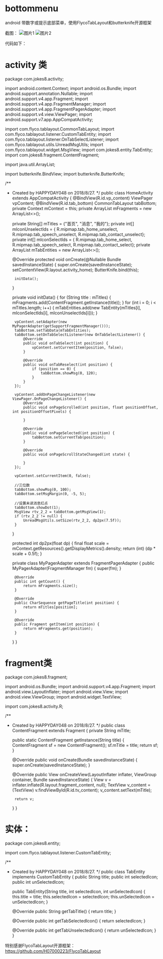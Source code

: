 # bottommenu
android 带数字或提示底部菜单，使用FlycoTabLayout和butterknife开源框架

截图：
![图片1](https://github.com/HAPPYDAY048/androidBottomMenu/blob/master/%E5%BE%AE%E4%BF%A1%E5%9B%BE%E7%89%87_20180828170252.png)
![图片2](https://github.com/HAPPYDAY048/androidBottomMenu/blob/master/%E5%BE%AE%E4%BF%A1%E5%9B%BE%E7%89%87_20180828170252.png)

代码如下：
# activity 类

package com.jokes8.activity;

import android.content.Context;
import android.os.Bundle;
import android.support.annotation.Nullable;
import android.support.v4.app.Fragment;
import android.support.v4.app.FragmentManager;
import android.support.v4.app.FragmentPagerAdapter;
import android.support.v4.view.ViewPager;
import android.support.v7.app.AppCompatActivity;

import com.flyco.tablayout.CommonTabLayout;
import com.flyco.tablayout.listener.CustomTabEntity;
import com.flyco.tablayout.listener.OnTabSelectListener;
import com.flyco.tablayout.utils.UnreadMsgUtils;
import com.flyco.tablayout.widget.MsgView;
import com.jokes8.entity.TabEntity;
import com.jokes8.fragment.ContentFragment;

import java.util.ArrayList;

import butterknife.BindView;
import butterknife.ButterKnife;

/**
 * Created by HAPPYDAY048 on 2018/8/27.
 */
public class HomeActivity extends AppCompatActivity {
    @BindView(R.id.vp_content)
    ViewPager vpContent;
    @BindView(R.id.tab_bottom)
    CommonTabLayout tabBottom;
    private Context mContext = this;
    private ArrayList<Fragment> mFragments = new ArrayList<>();

    private String[] mTitles = {"首页", "消息", "我的"};
    private int[] mIconUnselectIds = {
            R.mipmap.tab_home_unselect, R.mipmap.tab_speech_unselect,
            R.mipmap.tab_contact_unselect};
    private int[] mIconSelectIds = {
            R.mipmap.tab_home_select, R.mipmap.tab_speech_select,
            R.mipmap.tab_contact_select};
    private ArrayList<CustomTabEntity> mTabEntities = new ArrayList<>();


    @Override
    protected void onCreate(@Nullable Bundle savedInstanceState) {
        super.onCreate(savedInstanceState);
        setContentView(R.layout.activity_home);
        ButterKnife.bind(this);

        initData();
    }

    private void initData() {
        for (String title : mTitles) {
            mFragments.add(ContentFragment.getInstance(title));
        }
        for (int i = 0; i < mTitles.length; i++) {
            mTabEntities.add(new TabEntity(mTitles[i], mIconSelectIds[i], mIconUnselectIds[i]));
        }

        vpContent.setAdapter(new MyPagerAdapter(getSupportFragmentManager()));
        tabBottom.setTabData(mTabEntities);
        tabBottom.setOnTabSelectListener(new OnTabSelectListener() {
            @Override
            public void onTabSelect(int position) {
                vpContent.setCurrentItem(position, false);
            }

            @Override
            public void onTabReselect(int position) {
                if (position == 0) {
                    tabBottom.showMsg(0, 120);
                }
            }
        });

        vpContent.addOnPageChangeListener(new ViewPager.OnPageChangeListener() {
            @Override
            public void onPageScrolled(int position, float positionOffset, int positionOffsetPixels) {

            }

            @Override
            public void onPageSelected(int position) {
                tabBottom.setCurrentTab(position);
            }

            @Override
            public void onPageScrollStateChanged(int state) {

            }
        });

        vpContent.setCurrentItem(0, false);

        //三位数
        tabBottom.showMsg(0, 100);
        tabBottom.setMsgMargin(0, -5, 5);

        //设置未读消息红点
        tabBottom.showDot(1);
        MsgView rtv_2_2 = tabBottom.getMsgView(1);
        if (rtv_2_2 != null) {
            UnreadMsgUtils.setSize(rtv_2_2, dp2px(7.5f));
        }
    }


    protected int dp2px(float dp) {
        final float scale = mContext.getResources().getDisplayMetrics().density;
        return (int) (dp * scale + 0.5f);
    }

    private class MyPagerAdapter extends FragmentPagerAdapter {
        public MyPagerAdapter(FragmentManager fm) {
            super(fm);
        }

        @Override
        public int getCount() {
            return mFragments.size();
        }

        @Override
        public CharSequence getPageTitle(int position) {
            return mTitles[position];
        }

        @Override
        public Fragment getItem(int position) {
            return mFragments.get(position);
        }
    }
}

# fragment类
package com.jokes8.fragment;

import android.os.Bundle;
import android.support.v4.app.Fragment;
import android.view.LayoutInflater;
import android.view.View;
import android.view.ViewGroup;
import android.widget.TextView;

import com.jokes8.activity.R;


/**
 * Created by HAPPYDAY048 on 2018/8/27.
 */
public class ContentFragment extends Fragment {
    private String mTitle;

    public static ContentFragment getInstance(String title) {
        ContentFragment sf = new ContentFragment();
        sf.mTitle = title;
        return sf;
    }

    @Override
    public void onCreate(Bundle savedInstanceState) {
        super.onCreate(savedInstanceState);
    }

    @Override
    public View onCreateView(LayoutInflater inflater, ViewGroup container, Bundle savedInstanceState) {
        View v = inflater.inflate(R.layout.fragment_content, null);
        TextView v_content = (TextView) v.findViewById(R.id.tv_content);
        v_content.setText(mTitle);

        return v;
    }
}

# 实体：
package com.jokes8.entity;

import com.flyco.tablayout.listener.CustomTabEntity;

/**
 * Created by HAPPYDAY048 on 2018/8/27.
 */
public class TabEntity implements CustomTabEntity {
    public String title;
    public int selectedIcon;
    public int unSelectedIcon;

    public TabEntity(String title, int selectedIcon, int unSelectedIcon) {
        this.title = title;
        this.selectedIcon = selectedIcon;
        this.unSelectedIcon = unSelectedIcon;
    }

    @Override
    public String getTabTitle() {
        return title;
    }

    @Override
    public int getTabSelectedIcon() {
        return selectedIcon;
    }

    @Override
    public int getTabUnselectedIcon() {
        return unSelectedIcon;
    }
}


特别感谢FlycoTabLayout开源框架：https://github.com/H07000223/FlycoTabLayout
